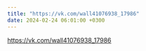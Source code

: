 ```yaml
---
title: "https://vk.com/wall41076938_17986"
date: 2024-02-24 06:01:00 +0300
---
```

<a class="vk-attach" href="https://vk.com/wall41076938_17986">https://vk.com/wall41076938_17986</a>